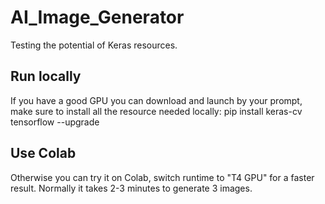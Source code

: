 # AI_Image_Generator
Testing the potential of Keras resources.

## Run locally
If you have a good GPU you can download and launch by your prompt, make sure to install all the resource needed locally:
pip install keras-cv tensorflow --upgrade

## Use Colab
Otherwise you can try it on Colab, switch runtime to "T4 GPU" for a faster result.
Normally it takes 2-3 minutes to generate 3 images.
